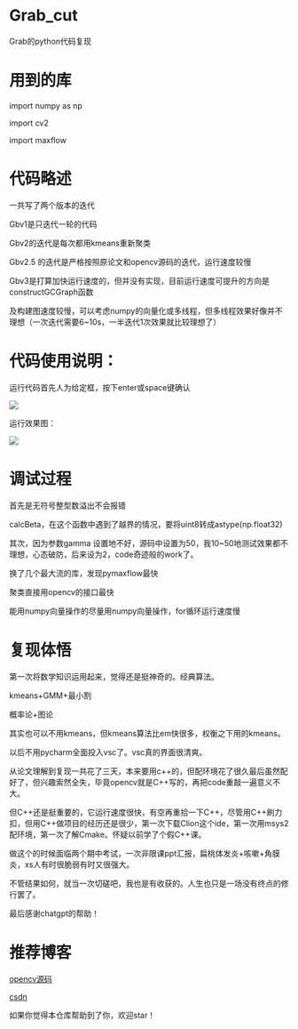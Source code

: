 # Grab_cut
Grab的python代码复现


# 用到的库

import numpy as np

import cv2

import maxflow

# 代码略述

一共写了两个版本的迭代

Gbv1是只迭代一轮的代码

Gbv2的迭代是每次都用kmeans重新聚类

Gbv2.5 的迭代是严格按照原论文和opencv源码的迭代，运行速度较慢

Gbv3是打算加快运行速度的，但并没有实现，目前运行速度可提升的方向是constructGCGraph函数

及构建图速度较慢，可以考虑numpy的向量化或多线程，但多线程效果好像并不理想（一次迭代需要6~10s，一半迭代1次效果就比较理想了）

# 代码使用说明：

运行代码首先人为给定框，按下enter或space键确认

![](https://fastly.jsdelivr.net/gh/Leevan001/pictureBed@main/utools/16818782369041681878236688.png)

运行效果图：

![](https://fastly.jsdelivr.net/gh/Leevan001/pictureBed@main/utools/1681877296937feb07b7032b61814a0b9e53e68756ac.png)

# 调试过程

首先是无符号整型数溢出不会报错

calcBeta，在这个函数中遇到了越界的情况，要将uint8转成astype(np.float32)

其次，因为参数gamma 设置地不好，源码中设置为50，我10~50地测试效果都不理想，心态破防，后来设为2，code奇迹般的work了。

换了几个最大流的库，发现pymaxflow最快

聚类直接用opencv的接口最快

能用numpy向量操作的尽量用numpy向量操作，for循环运行速度慢

# 复现体悟

第一次将数学知识运用起来，觉得还是挺神奇的。经典算法。

kmeans+GMM+最小割

概率论+图论

其实也可以不用kmeans，但kmeans算法比em快很多，权衡之下用的kmeans。

以后不用pycharm全面投入vsc了。vsc真的界面很清爽。

从论文理解到复现一共花了三天，本来要用c++的，但配环境花了很久最后虽然配好了，但兴趣索然全失，毕竟opencv就是C++写的，再把code重敲一遍意义不大。

但C++还是挺重要的，它运行速度很快，有空再重拾一下C++，尽管用C++刷力扣，但用C++做项目的经历还是很少，第一次下载Clion这个ide，第一次用msys2配环境，第一次了解Cmake。怀疑以前学了个假C++课。

做这个的时候面临两个期中考试，一次非限课ppt汇报，扁桃体发炎+咳嗽+角膜炎，xs人有时很脆弱有时又很强大。

不管结果如何，就当一次切磋吧，我也是有收获的。人生也只是一场没有终点的修行罢了。

最后感谢chatgpt的帮助！



# 推荐博客

[opencv源码](https://www.cnblogs.com/P3nguin/p/8532206.html)

[csdn](https://blog.csdn.net/zouxy09/article/details/8534954?ops_request_misc=%257B%2522request%255Fid%2522%253A%2522168187748416800188549457%2522%252C%2522scm%2522%253A%252220140713.130102334.pc%255Fblog.%2522%257D&request_id=168187748416800188549457&biz_id=0&utm_medium=distribute.pc_search_result.none-task-blog-2~blog~first_rank_ecpm_v1~rank_v31_ecpm-1-8534954-null-null.blog_rank_default&utm_term=grabcut&spm=1018.2226.3001.4450)

如果你觉得本仓库帮助到了你，欢迎star！
